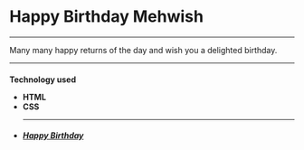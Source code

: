 <H1>Happy Birthday Mehwish</h1>
<hr>
<p>Many many happy returns of the day and wish you a delighted birthday.<p>
<hr>
<h4>
Technology used

<ul>
<li>
HTML

<br>
<li>
CSS

<br>
<li>

<hr>
<h5>
<a href="https://hisidd.github.io/Wishesh/">Happy Birthday</a>
